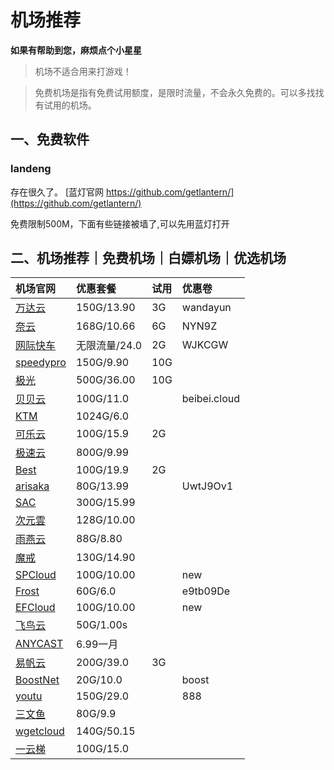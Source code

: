 # 机场推荐

**如果有帮助到您，麻烦点个小星星**

> 机场不适合用来打游戏！

> 免费机场是指有免费试用额度，是限时流量，不会永久免费的。可以多找找有试用的机场。

## 一、免费软件

### landeng

存在很久了。
[蓝灯官网 https://github.com/getlantern/](https://github.com/getlantern/)

免费限制500M，下面有些链接被墙了,可以先用蓝灯打开

## 二、机场推荐｜免费机场｜白嫖机场｜优选机场

| 机场官网                                                             | 优惠套餐          | 试用 | 优惠卷       |
|:-------------------------------------------------------------------- |:------------- |:---- |:------------ |
| [万达云](https://app.wdycenter.com/register?code=XfGOTwtN)           | 150G/13.90    | 3G   | wandayun     |
| [奈云](https://www.v2ny.com/#/register?code=ofpW4SJO)                | 168G/10.66    | 6G   | NYN9Z        |
| [网际快车](https://wjkc123.com?c=UZLFXK)                             | 无限流量/24.0 | 2G   | WJKCGW       |
| [speedypro](https://cloud.speedypro.xyz/#/register?code=VghvQMhn)    | 150G/9.90     | 10G  |              |
| [极光](https://jgjs02.com/#/register?code=CdRuHz75)                  | 500G/36.00    | 10G  |              |
| [贝贝云](https://beibei.cloud/?path=register&code=0yPev506)          | 100G/11.0     |      | beibei.cloud |
| [KTM](https://ktmcloud.link/#/register?code=CH097xrs)                | 1024G/6.0     |      |              |
| [可乐云](https://wvv.colac.store/#/register?code=jsbaghKi)           | 100G/15.9     | 2G   |              |
| [极速云](https://w1.lypyf.com/#/register?code=la2j0q6x)              | 800G/9.99     |      |              |
| [Best](https://go.invitevp.com/#/register?code=ZvZUM9q9)             | 100G/19.9     | 2G   |              |
| [arisaka](https://arisaka.io/#/register?code=XKUBhGF7)               | 80G/13.99     |      | UwtJ9Ov1     |
| [SAC](https://hk.sacjs.host/#/register?code=Azo1hoOW)                | 300G/15.99    |      |              |
| [次元雲](https://go.ciyy.top/#/register?code=lSelrOjz)               | 128G/10.00    |      |              |
| [雨燕云](https://yuyan.online/#/register?code=TrtX5iyV)              | 88G/8.80      |      |              |
| [魔戒](https://www.mojie.me/#/register?code=28wONxaP)                | 130G/14.90    |      |              |
| [SPCloud](https://invite.spcloud.vip/#/register?code=J7x5qMjS)       | 100G/10.00    |      | new          |
| [Frost](https://www.twilightfrost.top/#/register?code=MSaL5ApM)      | 60G/6.0       |      | e9tb09De     |
| [EFCloud](https://inv.easyfastcloud.com/#/register?code=HErtooGt)    | 100G/10.00    |      | new          |
| [飞鸟云](https://feiniaoyun.xyz/#/register?code=DiIfNEWC)            | 50G/1.00s     |      |              |
| [ANYCAST](http://s.chinagrp.com/share/rqxrr9)                        | 6.99一月      |      |              |
| [易帆云](https://yifancloud.one/auth/register?code=txYm)             | 200G/39.0     | 3G   |              |
| [BoostNet](https://boostnet1.com/register?code=f1uP7Gc4)             | 20G/10.0      |      | boost        |
| [youtu](https://link1.youtu6.shop/register?aff=fzKbu4xp)             | 150G/29.0     |      | 888          |
| [三文鱼](https://usera.swyvpn.me/register?code=hd2JDToT)             | 80G/9.9       |      |              |
| [wgetcloud](https://invite.wgetcloud.ltd/auth/register?code=WMrh7B)  | 140G/50.15    |      |              |
| [一云梯](https://1ytheizicc01.1ytvipaff01.pro/register?aff=1bQQbTSv) | 100G/15.0     |      |              |
